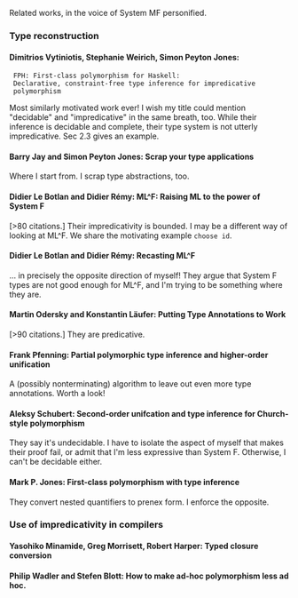 Related works, in the voice of System MF personified.

### Type reconstruction

#### Dimitrios Vytiniotis, Stephanie Weirich, Simon Peyton Jones:
     FPH: First-class polymorphism for Haskell:
     Declarative, constraint-free type inference for impredicative
     polymorphism

Most similarly motivated work ever! I wish my title could mention
"decidable" and "impredicative" in the same breath, too.
While their inference is decidable and complete, their type system
is not utterly impredicative. Sec 2.3 gives an example.

#### Barry Jay and Simon Peyton Jones: Scrap your type applications

Where I start from. I scrap type abstractions, too.

#### Didier Le Botlan and Didier Rémy: ML^F: Raising ML to the power of System F

[>80 citations.] Their impredicativity is bounded. I may be a different way of looking at ML^F. We share the motivating example `choose id`.

#### Didier Le Botlan and Didier Rémy: Recasting ML^F

... in precisely the opposite direction of myself! They argue that System F types are not good enough for ML^F, and I'm trying to be something where they are.

#### Martin Odersky and Konstantin Läufer: Putting Type Annotations to Work

[>90 citations.] They are predicative.

#### Frank Pfenning: Partial polymorphic type inference and higher-order unification

A (possibly nonterminating) algorithm to leave out even more type annotations. Worth a look!

#### Aleksy Schubert: Second-order unifcation and type inference for Church-style polymorphism

They say it's undecidable. I have to isolate the aspect of myself that makes their proof fail, or admit that I'm less expressive than System F. Otherwise, I can't be decidable either.

#### Mark P. Jones: First-class polymorphism with type inference

They convert nested quantifiers to prenex form. I enforce the opposite.

### Use of impredicativity in compilers

#### Yasohiko Minamide, Greg Morrisett, Robert Harper: Typed closure conversion

#### Philip Wadler and Stefen Blott: How to make ad-hoc polymorphism less ad hoc.
